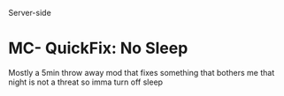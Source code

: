 Server-side
# MC- QuickFix: No Sleep
Mostly a 5min throw away mod that fixes something that bothers me
that night is not a threat so imma turn off sleep

